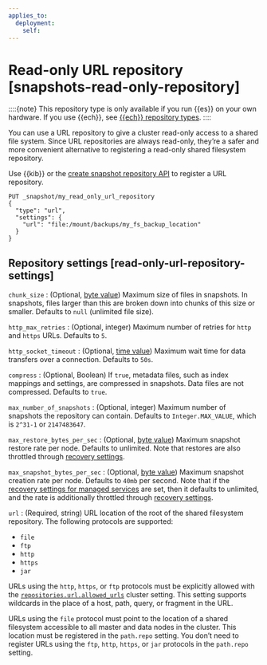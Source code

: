 ```yaml
---
applies_to:
  deployment:
    self: 
---
```


# Read-only URL repository [snapshots-read-only-repository]

::::{note} 
This repository type is only available if you run {{es}} on your own hardware. If you use {{ech}}, see [{{ech}} repository types](self-managed.md).
::::


You can use a URL repository to give a cluster read-only access to a shared file system. Since URL repositories are always read-only, they’re a safer and more convenient alternative to registering a read-only shared filesystem repository.

Use {{kib}} or the [create snapshot repository API](https://www.elastic.co/docs/api/doc/elasticsearch/operation/operation-snapshot-create-repository) to register a URL repository.

```console
PUT _snapshot/my_read_only_url_repository
{
  "type": "url",
  "settings": {
    "url": "file:/mount/backups/my_fs_backup_location"
  }
}
```

## Repository settings [read-only-url-repository-settings]

`chunk_size`
:   (Optional, [byte value](elasticsearch://docs/reference/elasticsearch/rest-apis/api-conventions.md#byte-units)) Maximum size of files in snapshots. In snapshots, files larger than this are broken down into chunks of this size or smaller. Defaults to `null` (unlimited file size).

`http_max_retries`
:   (Optional, integer) Maximum number of retries for `http` and `https` URLs. Defaults to `5`.

`http_socket_timeout`
:   (Optional, [time value](elasticsearch://docs/reference/elasticsearch/rest-apis/api-conventions.md#time-units)) Maximum wait time for data transfers over a connection. Defaults to `50s`.

`compress`
:   (Optional, Boolean) If `true`, metadata files, such as index mappings and settings, are compressed in snapshots. Data files are not compressed. Defaults to `true`.

`max_number_of_snapshots`
:   (Optional, integer) Maximum number of snapshots the repository can contain. Defaults to `Integer.MAX_VALUE`, which is `2^31-1` or `2147483647`.

`max_restore_bytes_per_sec`
:   (Optional, [byte value](elasticsearch://docs/reference/elasticsearch/rest-apis/api-conventions.md#byte-units)) Maximum snapshot restore rate per node. Defaults to unlimited. Note that restores are also throttled through [recovery settings](elasticsearch://docs/reference/elasticsearch/configuration-reference/index-recovery-settings.md).

`max_snapshot_bytes_per_sec`
:   (Optional, [byte value](elasticsearch://docs/reference/elasticsearch/rest-apis/api-conventions.md#byte-units)) Maximum snapshot creation rate per node. Defaults to `40mb` per second. Note that if the [recovery settings for managed services](elasticsearch://docs/reference/elasticsearch/configuration-reference/index-recovery-settings.md#recovery-settings-for-managed-services) are set, then it defaults to unlimited, and the rate is additionally throttled through [recovery settings](elasticsearch://docs/reference/elasticsearch/configuration-reference/index-recovery-settings.md).

`url`
:   (Required, string) URL location of the root of the shared filesystem repository. The following protocols are supported:

* `file`
* `ftp`
* `http`
* `https`
* `jar`

URLs using the `http`, `https`, or `ftp` protocols must be explicitly allowed with the [`repositories.url.allowed_urls`](elasticsearch://docs/reference/elasticsearch/configuration-reference/snapshot-restore-settings.md#repositories-url-allowed) cluster setting. This setting supports wildcards in the place of a host, path, query, or fragment in the URL.

URLs using the `file` protocol must point to the location of a shared filesystem accessible to all master and data nodes in the cluster. This location must be registered in the `path.repo` setting. You don’t need to register URLs using the `ftp`, `http`, `https`, or `jar` protocols in the `path.repo` setting.



